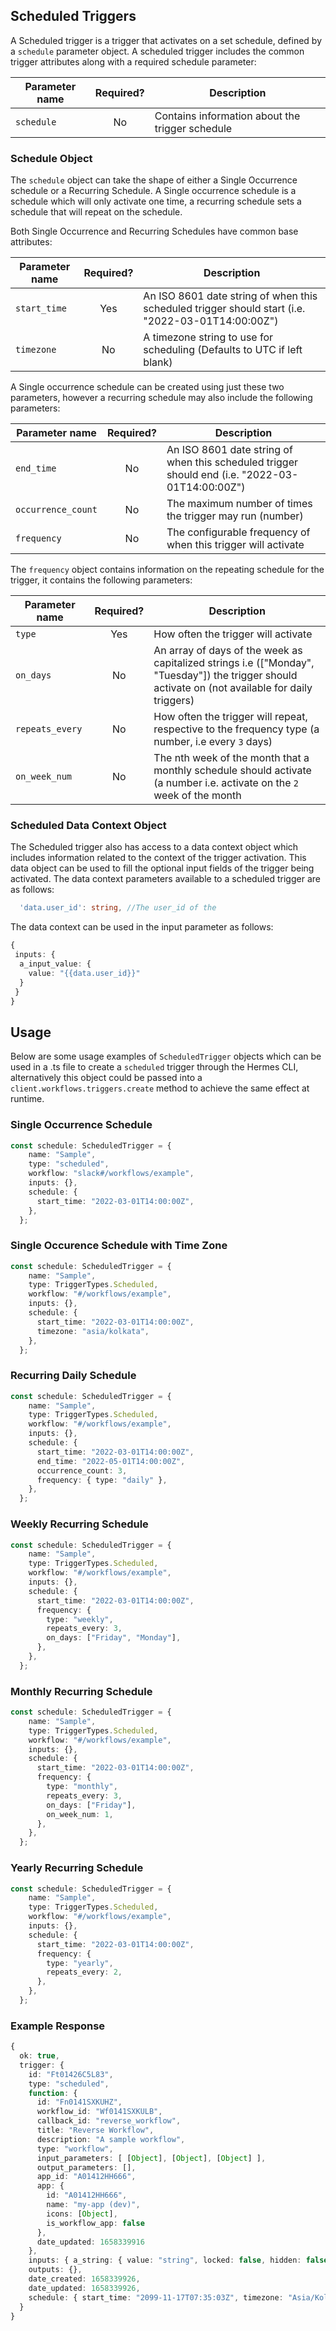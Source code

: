 ## Scheduled Triggers

A Scheduled trigger is a trigger that activates on a set schedule, defined by a `schedule` parameter object. A scheduled trigger includes the common trigger attributes along with a required schedule parameter: 

| Parameter name  | Required?     | Description                                                          |
| ----------------|:-------------:| ---------------------------------------------------------------------|
| `schedule`        | No            | Contains information about the trigger schedule            |

### Schedule Object

The `schedule` object can take the shape of either a Single Occurrence schedule or a Recurring Schedule. A Single occurrence schedule is a schedule which will only activate one time, a recurring schedule sets a schedule that will repeat on the schedule. 

Both Single Occurrence and Recurring Schedules have common base attributes:

| Parameter name  | Required?     | Description                                                          |
| ----------------|:-------------:| ---------------------------------------------------------------------|
| `start_time`      | Yes  |An ISO 8601 date string of when this scheduled trigger should start (i.e. "2022-03-01T14:00:00Z")|
| `timezone`      | No  |A timezone string to use for scheduling (Defaults to UTC if left blank)|

A Single occurrence schedule can be created using just these two parameters, however a recurring schedule may also include the following parameters: 

| Parameter name  | Required?     | Description                                                          |
| ----------------|:-------------:| ---------------------------------------------------------------------|
| `end_time`      | No  |An ISO 8601 date string of when this scheduled trigger should end (i.e. "2022-03-01T14:00:00Z")|
| `occurrence_count`| No  |The maximum number of times the trigger may run (number)|
| `frequency`      | No  |The configurable frequency of when this trigger will activate|

The `frequency` object contains information on the repeating schedule for the trigger, it contains the following parameters:

| Parameter name  | Required?     | Description                                                          |
| ----------------|:-------------:| ---------------------------------------------------------------------|
| `type`      | Yes  |How often the trigger will activate|
| `on_days` | No  |An array of days of the week as capitalized strings i.e (["Monday", "Tuesday"]) the trigger should activate on (not available for daily triggers)|
| `repeats_every`      | No  |How often the trigger will repeat, respective to the frequency type (a number, i.e every `3` days)|
| `on_week_num`      | No  |The nth week of the month that a monthly schedule should activate (a number i.e. activate on the `2` week of the month|

### Scheduled Data Context Object
The Scheduled trigger also has access to a data context object which includes information related to the context of the trigger activation. This data object can be used to fill the optional input fields of the trigger being activated. The data context parameters available to a scheduled trigger are as follows:
```ts
  'data.user_id': string, //The user_id of the 
```

The data context can be used in the input parameter as follows:

```ts
{ 
 inputs: {
  a_input_value: {
    value: "{{data.user_id}}"
  }
 }
}
```

## Usage

Below are some usage examples of `ScheduledTrigger` objects which can be used in a .ts file to create a `scheduled` trigger through the Hermes CLI, alternatively this object could be passed into a 
`client.workflows.triggers.create` method to achieve the same effect at runtime.

### Single Occurrence Schedule
```ts
const schedule: ScheduledTrigger = {
    name: "Sample",
    type: "scheduled",
    workflow: "slack#/workflows/example",
    inputs: {},
    schedule: {
      start_time: "2022-03-01T14:00:00Z",
    },
  };
```

### Single Occurence Schedule with Time Zone
```ts
const schedule: ScheduledTrigger = {
    name: "Sample",
    type: TriggerTypes.Scheduled,
    workflow: "#/workflows/example",
    inputs: {},
    schedule: {
      start_time: "2022-03-01T14:00:00Z",
      timezone: "asia/kolkata",
    },
  };
```

### Recurring Daily Schedule
```ts
const schedule: ScheduledTrigger = {
    name: "Sample",
    type: TriggerTypes.Scheduled,
    workflow: "#/workflows/example",
    inputs: {},
    schedule: {
      start_time: "2022-03-01T14:00:00Z",
      end_time: "2022-05-01T14:00:00Z",
      occurrence_count: 3,
      frequency: { type: "daily" },
    },
  };
```

### Weekly Recurring Schedule
```ts
const schedule: ScheduledTrigger = {
    name: "Sample",
    type: TriggerTypes.Scheduled,
    workflow: "#/workflows/example",
    inputs: {},
    schedule: {
      start_time: "2022-03-01T14:00:00Z",
      frequency: {
        type: "weekly",
        repeats_every: 3,
        on_days: ["Friday", "Monday"],
      },
    },
  };
```

### Monthly Recurring Schedule 
```ts
const schedule: ScheduledTrigger = {
    name: "Sample",
    type: TriggerTypes.Scheduled,
    workflow: "#/workflows/example",
    inputs: {},
    schedule: {
      start_time: "2022-03-01T14:00:00Z",
      frequency: {
        type: "monthly",
        repeats_every: 3,
        on_days: ["Friday"],
        on_week_num: 1,
      },
    },
  };
```

### Yearly Recurring Schedule 
```ts
const schedule: ScheduledTrigger = {
    name: "Sample",
    type: TriggerTypes.Scheduled,
    workflow: "#/workflows/example",
    inputs: {},
    schedule: {
      start_time: "2022-03-01T14:00:00Z",
      frequency: {
        type: "yearly",
        repeats_every: 2,
      },
    },
  };
```


### Example Response

```ts
{
  ok: true,
  trigger: {
    id: "Ft01426C5L83",
    type: "scheduled",
    function: {
      id: "Fn0141SXKUHZ",
      workflow_id: "Wf0141SXKULB",
      callback_id: "reverse_workflow",
      title: "Reverse Workflow",
      description: "A sample workflow",
      type: "workflow",
      input_parameters: [ [Object], [Object], [Object] ],
      output_parameters: [],
      app_id: "A01412HH666",
      app: {
        id: "A01412HH666",
        name: "my-app (dev)",
        icons: [Object],
        is_workflow_app: false
      },
      date_updated: 1658339916
    },
    inputs: { a_string: { value: "string", locked: false, hidden: false } },
    outputs: {},
    date_created: 1658339926,
    date_updated: 1658339926,
    schedule: { start_time: "2099-11-17T07:35:03Z", timezone: "Asia/Kolkata" } //Should be the same as the schedule that was passed in
  }
}
```